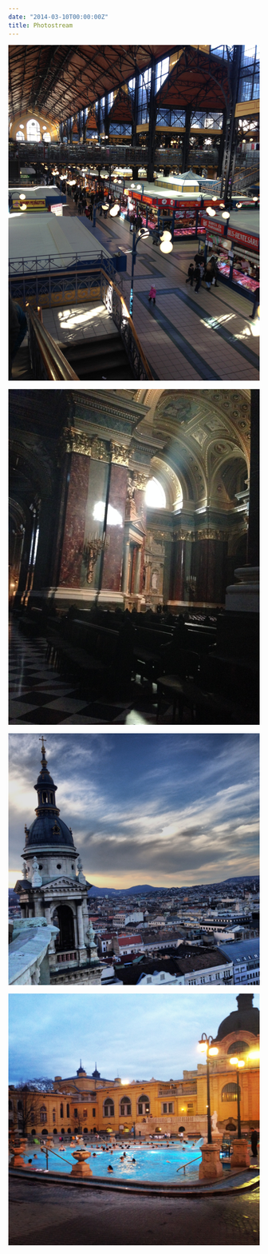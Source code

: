 ```yaml
---
date: "2014-03-10T00:00:00Z"
title: Photostream
---
```


![](/images/2014-03/IMG_7216.jpg)

![](/images/2014-03/IMG_7267.jpg)

![](/images/2014-03/IMG_7346.jpg)

![](/images/2014-03/IMG_7377.jpg)

